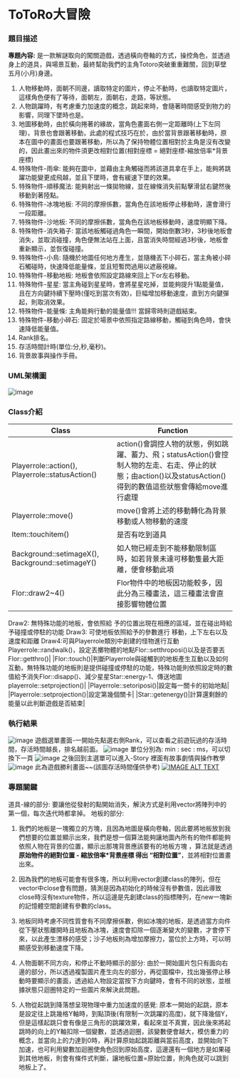 # ToToRo大冒險

### 題目描述
**專題內容:**
是一款解謎取向的闖關遊戲，透過橫向卷軸的方式，操控角色，並透過身上的道具，與場景互動，最終幫助我們的主角Totoro突破重重難關，回到草壁五月(小月)身邊。

1. 人物移動時，面朝不同邊，讀取特定的圖片，停止不動時，也讀取特定圖片，這樣角色便有了等待，面朝左，面朝右，走路，等狀態。
2. 人物跳躍時，有考慮重力加速度的概念，跳起來時，會隨著時間感受到物力的影響，同理下墜時也是。
3. 地圖移動時，由於橫向捲著的緣故，當角色畫面右側一定距離時(上下左同理)，背景也會跟著移動，此處的程式技巧在於，由於當背景跟著移動時，原本在圖中的畫面也要跟著移動，所以為了保持物體位置相對於主角是沒有改變的，因此畫出來的物件須更改相對位置(相對座標 = 絕對座標-縮放倍率*背景座標)
4. 特殊物件-雨傘: 能夠在圖中，並藉由主角觸碰而將該道具拿在手上，能夠將跳躍功能變更成飛越，並且下墜時，會有緩速下墜的效果。
5. 特殊物件-順移魔法: 能夠射出一條拋物線，並在線條消失前點擊滑鼠右鍵然後移動到著陸點。
6. 特殊物件-冰塊地板: 不同的摩擦係數，當角色在該地板停止移動時，還會滑行一段距離。
7. 特殊物件-沙地板: 不同的摩擦係數，當角色在該地板移動時，速度明顯下降。
8. 特殊物件-消失箱子: 當該地板觸碰過角色一瞬間，開始倒數3秒，3秒後地板會消失，並取消碰撞，角色便無法站在上面，且當消失時間經過3秒後，地板會重新顯示，並恢復碰撞。
9. 特殊物件-小鳥: 隨機於地圖任何地方產生，並隨機丟下小碎石，當主角被小碎石觸碰時，快速降低能量條，並且短暫閃過用以遮蔽視線。
10. 特殊物件-移動地板: 地板會依照設定路線來回上下or左右移動。
11. 特殊物件-星星: 當主角碰到星星時，會將星星吃掉，並能夠提升1點能量值，且在方向鍵持續下壓時(僅吃到當次有效)，巨幅增加移動速度，直到方向鍵彈起，則取消效果。
12. 特殊物件-能量條: 主角能夠行動的能量值!!! 當歸零時則遊戲結束。
13. 特殊物件-移動小碎石: 固定於場景中依照指定路線移動，觸碰到角色時，會快速降低能量值。
14. Rank排名。
15. 存活時間計時(單位:分,秒,毫秒)。
16. 背景故事與操作手冊。

### UML架構圖
![image](./Readme/UML.png)
### Class介紹
|Class|Function|
|----|----|
|Playerrole::action(), Playerrole::statusAction()|action()會調控人物的狀態，例如跳躍、蓄力、飛；statusAction()會控制人物的左走、右走、停止的狀態；由action()以及statusAction()得到的數值這些狀態會傳給move進行處理|
|Playerrole::move()|move()會將上述的移動轉化為背景移動或人物移動的速度|
|Item::touchitem()|是否有吃到道具|
|Background::setimageX(), Background::setimageY()|如人物已經走到不能移動限制區時，如若背景未達可移動隻最大距離，便會移動此項|
|Flor::draw2~4()|Flor物件中的地板因功能較多，因此分為三種畫法，這三種畫法會直接影響物體位置
Draw2:
無特殊功能的地板，會依照給 予的位置出現在相應的區域，並在碰出時給予碰撞或停駐的功能
Draw3:
可使地板依照給予的參數進行 移動，上下左右以及速度和距離
Draw4:可與Playerrole類別中創建的怪物進行互動Playerrole::randwalk()，設定丟擲物體的地點Flor::setthroposi()以及是否要丟Flor::getthro()|
|Flor::touch()|判斷Playerrole與碰觸到的地板產生互動以及如何互動，無特殊功能的地板則是提供碰撞或停駐的功能，特殊功能則依照設定時的數值給予消失Flor::disapp()、減少星星Star::energy-1、傳送地圖playerrole::setprojection()|
|Playerrole::setoriposi()|設定每一關卡的初始地點|
|Playerrole::setprojection()|設定第幾個關卡|
|Star::getenergy()|計算還剩餘的能量以此判斷遊戲是否結束|
### 執行結果
![image](./Readme/start.png)
遊戲選單畫面-一開始先點選右側Rank，可以查看之前遊玩過的存活時間，存活時間越長，排名越前面。
![image](./Readme/rank.png)
單位分別為: min : sec : ms，可以切換下一頁
![image](./Readme/story.png)
之後回到主選單可以進入-Story 裡面有故事劇情與操作教學
![image](./Readme/win.png)
此為遊戲勝利畫面~~(該圖存活時間僅供參考)
[![IMAGE ALT TEXT](./Readme/start.png)](https://youtu.be/OzUxlFSqeUE)

### 專題關鍵
道具-線的部分: 要讓他從發射的點開始消失，解決方式是利用vector將陣列中的第一個，每次迭代時都拿掉。
地板的部分: 
1. 我們的地板是一塊獨立的方塊，且因為地圖是橫向卷軸，因此要將地板放到我們想要的位置並顯示出來，我們是想一個算法能夠讓地圖內所有的物件都能夠依照人物在背景的位置，顯示出那塊背景應該要有的地板方塊
，算法就是透過**原始物件的絕對位置 - 縮放倍率*背景座標 得出 “相對位置”**，並將相對位置畫出來。
2. 因為我們的地板可能會有很多塊，所以利用vector創建class的陣列，但在vector中close會有問題，猜測是因為初始化的時候沒有參數值，因此導致close時沒有texture物件，所以這邊是先創建class的指標陣列，在new一塊新的記憶體空間創建有參數的class。
3. 地板同時考慮不同性質會有不同摩擦係數，例如冰塊的地板，是透過當方向件從下壓狀態離開時且地板為冰塊，速度會扣除一個逐漸變大的變數，才會停下來，以此產生漂移的感受；沙子地板則為增加摩擦力，當位於上方時，可以明顯感受到移動速度下降。

4. 人物面朝不同方向，和停止不動時顯示的部分: 由於一開始圖片包只有面向右邊的部分，所以透過複製圖片產生向左的部分，再從圖檔中，找出幾張停止移動時要顯示的畫面，透過給人物設定當按下方向鍵時，會有不同的狀態，並根據狀態只迴圈特定的一些圖片來解決此問題。
5. 人物從起跳到降落想呈現物理中重力加速度的感覺: 原本一開始的起跳，原本是設定往上跳幾格Y軸時，到點頂後(有限制一次跳躍的高度)，就下降幾個Y，但是這樣起跳只會有像是三角形的跳躍效果，看起來並不真實，因此後來將起跳時的向上的Y軸扣除一個變數，並透過迴圈，該變數便會越大，模仿重力的概念，並當向上的力達到0時，再計算原始起跳距離與當前高度，並開始向下加速，也可利用變數加迴圈使角色回到原始高度，這邊還有一個地方是如果碰到其他地板，則會有條件式判斷，讓地板位置=原始位置，則角色就可以跳到地板上了。



